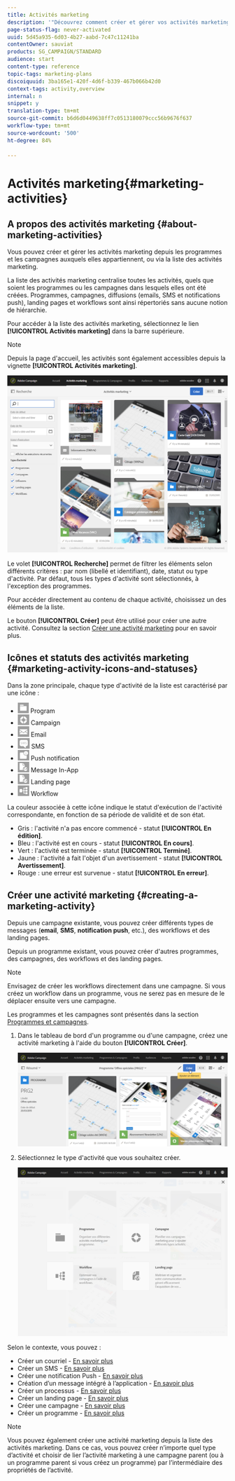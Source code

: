 ```yaml
---
title: Activités marketing
description: '"Découvrez comment créer et gérer vos activités marketing : campagnes, diffusions email, SMS et par notification push, landing pages, workflows. Vous pouvez facilement créer une activité, éditer une activité existante et consulter leur état et validité."'
page-status-flag: never-activated
uuid: 5d45a935-6d03-4b27-aabd-7c47c11241ba
contentOwner: sauviat
products: SG_CAMPAIGN/STANDARD
audience: start
content-type: reference
topic-tags: marketing-plans
discoiquuid: 3ba165e1-420f-4d6f-b339-467b066b42d0
context-tags: activity,overview
internal: n
snippet: y
translation-type: tm+mt
source-git-commit: b6d6d0449638ff7c0513180079ccc56b9676f637
workflow-type: tm+mt
source-wordcount: '500'
ht-degree: 84%

---
```



# Activités marketing{#marketing-activities}

## A propos des activités marketing {#about-marketing-activities}

Vous pouvez créer et gérer les activités marketing depuis les programmes et les campagnes auxquels elles appartiennent, ou via la liste des activités marketing.

La liste des activités marketing centralise toutes les activités, quels que soient les programmes ou les campagnes dans lesquels elles ont été créées. Programmes, campagnes, diffusions (emails, SMS et notifications push), landing pages et workflows sont ainsi répertoriés sans aucune notion de hiérarchie.

Pour accéder à la liste des activités marketing, sélectionnez le lien **[!UICONTROL Activités marketing]** dans la barre supérieure.

>[!NOTE]
>
>Depuis la page d&#39;accueil, les activités sont également accessibles depuis la vignette **[!UICONTROL Activités marketing]**.

![](assets/marketing_activities_1.png)

Le volet **[!UICONTROL Recherche]** permet de filtrer les éléments selon différents critères : par nom (libellé et identifiant), date, statut ou type d&#39;activité. Par défaut, tous les types d&#39;activité sont sélectionnés, à l&#39;exception des programmes.

Pour accéder directement au contenu de chaque activité, choisissez un des éléments de la liste.

Le bouton **[!UICONTROL Créer]** peut être utilisé pour créer une autre activité. Consultez la section [Créer une activité marketing](#creating-a-marketing-activity) pour en savoir plus.

## Icônes et statuts des activités marketing   {#marketing-activity-icons-and-statuses}

Dans la zone principale, chaque type d&#39;activité de la liste est caractérisé par une icône :

* ![](assets/marketing_program_icon.png) Program
* ![](assets/marketing_campaign_icon.png) Campaign
* ![](assets/marketing_email_icon.png) Email
* ![](assets/marketing_sms_icon.png) SMS
* ![](assets/marketing_push_icon.png) Push notification
* ![](assets/marketing_lp_icon.png) Message In-App
* ![](assets/marketing_lp_icon.png) Landing page
* ![](assets/marketing_workflow_icon.png) Workflow

La couleur associée à cette icône indique le statut d&#39;exécution de l&#39;activité correspondante, en fonction de sa période de validité et de son état.

* Gris : l&#39;activité n&#39;a pas encore commencé - statut **[!UICONTROL En édition]**.
* Bleu : l&#39;activité est en cours - statut **[!UICONTROL En cours]**.
* Vert : l&#39;activité est terminée - statut **[!UICONTROL Terminé]**.
* Jaune : l&#39;activité a fait l&#39;objet d&#39;un avertissement - statut **[!UICONTROL Avertissement]**.
* Rouge : une erreur est survenue - statut **[!UICONTROL En erreur]**.

## Créer une activité marketing {#creating-a-marketing-activity}

Depuis une campagne existante, vous pouvez créer différents types de messages (**email**, **SMS**, **notification push**, etc.), des workflows et des landing pages.

Depuis un programme existant, vous pouvez créer d&#39;autres programmes, des campagnes, des workflows et des landing pages.

>[!NOTE]
>
>Envisagez de créer les workflows directement dans une campagne. Si vous créez un workflow dans un programme, vous ne serez pas en mesure de le déplacer ensuite vers une campagne.

Les programmes et les campagnes sont présentés dans la section [Programmes et campagnes](../../start/using/programs-and-campaigns.md).

1. Dans le tableau de bord d&#39;un programme ou d&#39;une campagne, créez une activité marketing à l&#39;aide du bouton **[!UICONTROL Créer]**.

   ![](assets/marketing_activiy_creation_1.png)

1. Sélectionnez le type d&#39;activité que vous souhaitez créer.

   ![](assets/marketing_activiy_creation_2.png)

Selon le contexte, vous pouvez :

* Créer un courriel - [En savoir plus](../../channels/using/creating-an-email.md)
* Créer un SMS - [En savoir plus](../../channels/using/creating-an-sms-message.md)
* Créer une notification Push - [En savoir plus](../../channels/using/preparing-and-sending-a-push-notification.md)
* Création d’un message intégré à l’application - [En savoir plus](../../channels/using/about-in-app-messaging.md)
* Créer un processus - [En savoir plus](../../automating/using/building-a-workflow.md#creating-a-workflow)
* Créer un landing page - [En savoir plus](../../channels/using/getting-started-with-landing-pages.md)
* Créer une campagne - [En savoir plus](../../start/using/programs-and-campaigns.md#creating-a-campaign)
* Créer un programme - [En savoir plus](../../start/using/programs-and-campaigns.md#creating-a-program)

>[!NOTE]
>
>Vous pouvez également créer une activité marketing depuis la liste des activités marketing. Dans ce cas, vous pouvez créer n’importe quel type d’activité et choisir de lier l’activité marketing à une campagne parent (ou à un programme parent si vous créez un programme) par l’intermédiaire des propriétés de l’activité.

